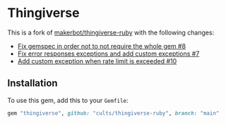 # Thingiverse

This is a fork of [makerbot/thingiverse-ruby](https://github.com/makerbot/thingiverse-ruby)
with the following changes:

- [Fix gemspec in order not to not require the whole gem #8](https://github.com/makerbot/thingiverse-ruby/pull/8)
- [Fix error responses exceptions and add custom exceptions #7](https://github.com/makerbot/thingiverse-ruby/pull/7)
- [Add custom exception when rate limit is exceeded #10](https://github.com/makerbot/thingiverse-ruby/pull/10)

## Installation

To use this gem, add this to your `Gemfile`:

```rb
gem "thingiverse", github: "cults/thingiverse-ruby", branch: "main"
```
